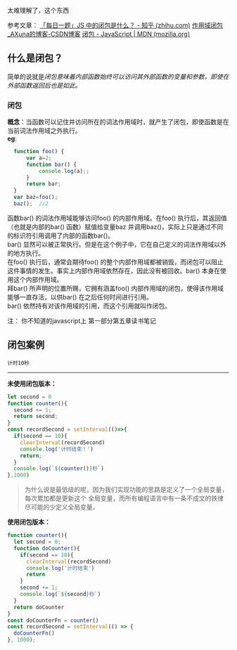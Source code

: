 太难理解了，这个东西

参考文章：
[「每日一题」JS 中的闭包是什么？ - 知乎 (zhihu.com)](https://zhuanlan.zhihu.com/p/22486908)
[作用域闭包_AXuna的博客-CSDN博客](https://blog.csdn.net/weixin_42267121/article/details/120402551)
[闭包 - JavaScript | MDN (mozilla.org)](https://developer.mozilla.org/zh-CN/docs/Web/JavaScript/Closures)

## 什么是闭包？

简单的说就是*闭包意味着内部函数始终可以访问其外部函数的变量和参数，即使在外部函数返回后也是如此。*




### 闭包

**概念**：当函数可以记住并访问所在的词法作用域时，就产生了闭包，即使函数是在当前词法作用域之外执行。  
**eg**:

```JavaScript
  function foo() {
      var a=2;
      function bar() {
          console.log(a);;
      }
      return bar;
  }
  var baz=foo();
  baz();  //2
```

函数bar() 的词法作用域能够访问foo() 的内部作用域。在foo() 执行后，其返回值（也就是内部的bar() 函数）赋值给变量baz 并调用baz()，实际上只是通过不同的标识符引用调用了内部的函数bar()。  
bar() 显然可以被正常执行。但是在这个例子中，它在自己定义的词法作用域以外的地方执行。  
在foo() 执行后，通常会期待foo() 的整个内部作用域都被销毁，而闭包可以阻止这件事情的发生。事实上内部作用域依然存在，因此没有被回收。bar() 本身在使用这个内部作用域。  
拜bar() 所声明的位置所赐，它拥有涵盖foo() 内部作用域的闭包，使得该作用域能够一直存活，以供bar() 在之后任何时间进行引用。  
bar() 依然持有对该作用域的引用，而这个引用就叫作闭包。

注： 你不知道的javascript上 第一部分第五章读书笔记

## 闭包案例

`计时10秒`

---

**未使用闭包版本：**

```JavaScript
let second = 0
function counter(){
  second += 1;
  return second;
}
const recordSecond = setInterval(()=>{
  if(second == 10){
    clearInterval(recordSecond)
    console.log('计时结束！')
    return;
  }
  console.log(`${counter()}秒`)
},1000)
```

> 为什么说是最低级的呢，因为我们实现功能的思路是定义了一个全局变量，每次累加都是更新这个
> 全局变量，而所有编程语言中有一条不成文的铁律
> 尽可能的少定义全局变量。



**使用闭包版本：**

```JavaScript
function counter(){
  let second = 0;
  function doCounter(){
    if(second == 10){
      clearInterval(recordSecond)
      console.log('计时结束')
      return
    }
    second += 1;
    console.log(`${second}秒`)
  }
  return doCounter
}
const doCounterFn = counter()
const recordSecond = setInterval(() => {
  doCounterFn()
}, 1000);
```

